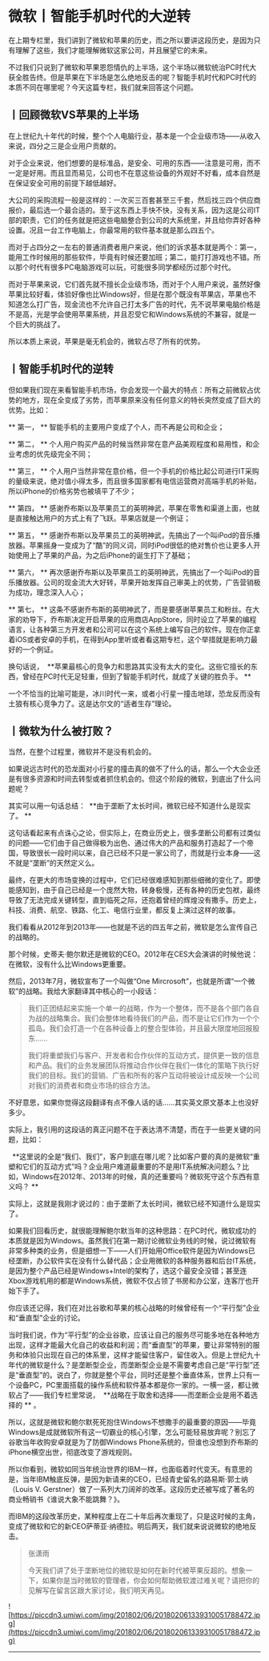 # 微软丨智能手机时代的大逆转

在上期专栏里，我们讲到了微软和苹果的历史，而之所以要讲这段历史，是因为只有理解了这些，我们才能理解微软这家公司，并且展望它的未来。

不过我们只说到了微软和苹果恩怨情仇的上半场，这个半场以微软统治PC时代大获全胜告终。但是苹果在下半场是怎么绝地反击的呢？智能手机时代和PC时代的本质不同在哪里呢？今天这篇专栏，我们就来回答这个问题。

## 丨回顾微软VS苹果的上半场

在上世纪九十年代的时候，整个个人电脑行业，基本是一个企业级市场——从收入来说，四分之三是企业用户贡献的。

对于企业来说，他们想要的是标准品，是安全、可用的东西——注意是可用，而不一定是好用。而且显而易见，公司也不在意这些设备的外观好不好看，成本自然是在保证安全可用的前提下越低越好。

大公司的采购流程一般是这样的：一次买三百套甚至三千套，然后找三四个供应商报价，最后选一个最合适的。至于这东西上手快不快，没有关系，因为这是公司IT部的职责，它们的任务就是把这些电脑整合到公司的大系统里，并且给你弄好各种设置。况且一台工作电脑上，你最常用的软件基本就是那么四五个。

而对于占四分之一左右的普通消费者用户来说，他们的诉求基本就是两个：第一，能用工作时候用的那些软件，毕竟有时候还要加班；第二，能打打游戏也不错。所以那个时代有很多PC电脑游戏可以玩，可能很多同学都经历过那个时代。

而对于苹果来说，它们首先就不擅长企业级市场，而对于个人用户来说，虽然好像苹果比较好看，体验好像也比Windows好，但是在那个既没有苹果店，苹果也不知道怎么打广告，现金流也不允许自己打太多广告的时代，先不说苹果电脑价格是不是高，光是学会使用苹果系统，并且忍受它和Windows系统的不兼容，就是一个巨大的挑战了。

所以本质上来说，苹果是毫无机会的，微软占尽了所有的优势。

## 丨智能手机时代的逆转

但如果我们现在来看智能手机市场，你会发现一个最大的特点：所有之前微软占优势的地方，现在全变成了劣势，而苹果原来没有任何意义的特长突然变成了巨大的优势。比如：

 ** 第一， ** 智能手机的主要用户变成了个人，而不再是公司和企业；

 ** 第二， ** 个人用户购买产品的时候当然非常在意产品美观程度和易用性，和企业考虑的优先级完全不同；

 ** 第三， ** 个人用户当然非常在意价格，但一个手机的价格比起公司进行IT采购的量级来说，绝对值小得太多，而且很多国家都有电信运营商对高端手机的补贴，所以iPhone的价格劣势也被填平了不少；

 ** 第四， ** 感谢乔布斯以及苹果员工的英明神武，苹果在零售和渠道上面，也就是直接触达用户的方式上有了飞跃。苹果店就是一个例证；

 ** 第五， ** 感谢乔布斯以及苹果员工的英明神武，先搞出了一个叫iPod的音乐播放器。苹果摇身一变成为了“酷”的同义词，同时iPod很低的绝对售价也让更多人开始使用上了苹果的产品，为之后iPhone的诞生打下了基础；

 ** 第六， ** 再次感谢乔布斯以及苹果员工的英明神武，先搞出了一个叫iPod的音乐播放器。公司的现金流大大好转，苹果开始发挥自己审美上的优势，广告营销极为成功，理念深入人心；

 ** 第七， ** 这条不感谢乔布斯的英明神武了，而是要感谢苹果员工和粉丝。在大家的劝导下，乔布斯决定开启苹果的应用商店AppStore，同时设立了苹果的编程语言，让各种第三方开发者和公司可以在这个系统上编写自己的软件。现在你正拿着iOS或者安卓的手机，在得到App里听或者看这期专栏，这个举措就是影响力最好的一个例证。

换句话说，  **苹果最核心的竞争力和思路其实没有太大的变化。这些它擅长的东西，曾经在PC时代无足轻重，但到了智能手机时代，就成了关键的胜负手。 **

一个不恰当的比喻可能是，冰川时代一来，或者小行星一撞击地球，恐龙反而没有土狼有核心竞争力了。这是达尔文的“适者生存”理论。

## 丨微软为什么被打败？

当然，在整个过程里，微软并不是没有机会的。

如果说远古时代的恐龙面对小行星的撞击真的做不了什么的话，那么一个大企业还是有很多资源和时间去转型或者抓住机会的。但这个阶段的微软，到底出了什么问题呢？

其实可以用一句话总结：  **由于垄断了太长时间，微软已经不知道什么是现实了。 **

这句话看起来有点诛心之论，但实际上，在商业历史上，很多垄断公司都有过类似的问题——它们由于自己做得极为出色、通过伟大的产品和服务打造起了一个帝国，导致很长一段时间以来，自己已经不只是一家公司了，而就是行业本身——这不就是“垄断”的天然定义么。

最终，在更大的市场变换的过程中，它们已经很难感知到那些细微的变化了。即使能感知到，由于自己已经是一个庞然大物，转身极慢，还有各种的历史包袱，最终导致了无法完成关键转型，直到临死之际，还抱着曾经的辉煌没有撒手。历史上，科技、消费、航空、铁路、化工、电信行业里，都反复上演过这样的故事。

我们看看从2012年到2013年——也就是不远的四五年之前，微软是怎么宣传自己的战略的。

那个时候，史蒂夫·鲍尔默还是微软的CEO。2012年在CES大会演讲的时候他说：在微软，没有什么比Windows更重要。

然后，2013年7月，微软宣布了一个叫做“One Mircrosoft”，也就是所谓“一个微软”的战略。我给大家翻译其中核心的一小段话：

> 我们正团结起来实施一个单一的战略，作为一个整体，而不是各个部门各自为战的战略集合。我们会整体地看待我们的产品，而不是让它们作为一个个孤岛。我们会打造一个在各种设备上的整合型体验，并且最大限度地回报股东……
> 
> 
> 
> 我们将重塑我们与客户、开发者和合作伙伴的互动方式，提供更一致的信息和产品。我们的业务发展团队将推动合作伙伴在我们一体化的策略下执行好我们的目标。我们的营销、广告和所有的客户互动将被设计成反映一个公司对我们的消费者和商业市场的综合方法。

不好意思，如果你觉得这段翻译有点不像人话的话……其实英文原文基本上也没好多少。

实际上，我引用的这段话的真正问题不在于表达清不清楚，而在于一些更关键的问题，比如：

  **这里说的全是“我们、我们”，客户到底在哪儿呢？比如客户要的真的是微软“重塑和它们的互动方式”吗？企业用户难道最重要的不是用IT系统解决问题么？比如，Windows在2012年、2013年的时候，真的还重要吗？微软死守这个东西有意义吗？ **

实际上，这就是我刚才说过的：由于垄断了太长时间，微软已经不知道什么是现实了。

如果我们回看历史，就很能理解鲍尔默当年的这种思路：在PC时代，微软成功的本质就是因为Windows。虽然我们在第一期讨论微软业务线的时候，说过微软有非常多种类的业务，但是细想一下——人们开始用Office软件是因为Windows已经垄断，办公软件实在没有什么替代品；企业用微软的各种服务器和后台IT系统，是因为整个产品已经是Windows+Intel的架构了，选这个最安全没错；甚至连Xbox游戏机用的都是Windows系统，微软不仅占领了书房和办公室，连客厅也开始下手了。

你应该还记得，我们在对比谷歌和苹果的核心战略的时候曾经有一个“平行型”企业和“垂直型”企业的讨论。

当时我们说，作为“平行型”的企业谷歌，应该让自己的服务尽可能多地在各种地方出现，这样才能最大化自己的收益和利润；而“垂直型”的苹果，要让非常特别的服务和体验只出现在自己的体系里，这样才能留住客户，留住收入。但是上世纪九十年代的微软是什么？是垄断型企业，而垄断型企业是不需要考虑自己是“平行型”还是“垂直型”的。说白了，你就是整个平台，同时还是整个垂直体系，世界上只有一个设备PC，PC里面搭载的操作系统和软件基本都是你一家的。一横一竖，都让微软占了——我们专栏里常说，  **战略在于取舍和选择——而垄断企业是用不着选择的 ** 。

所以，这就是微软和鲍尔默死死抱住Windows不想撒手的最重要的原因——毕竟Windows是成就微软所有这一切霸业的核心引擎，怎么可能轻易放弃呢？别忘了谷歌当年收购安卓就是为了防御Windows Phone系统的，但谁也没想到乔布斯的iPhone横空出世，彻底改变了游戏规则。

所以你看到，微软如同当年统治世界的IBM一样，也面临着时代变天。有意思的是，当年IBM触底反弹，是因为新请来的CEO，已经青史留名的路易斯·郭士纳（Louis V. Gerstner）做了一系列大刀阔斧的改革。这段历史还被写成了著名的商业畅销书《谁说大象不能跳舞？》。

而IBM的这段改革历史，某种程度上在二十年后再次重现了，只是这时候的主角，变成了微软和它的新CEO萨蒂亚·纳德拉。明后两天，我们就来说说微软的绝地反击。

> 张潇雨
> 
> 今天我们讲了处于垄断地位的微软是如何在新时代被苹果反超的。想象一下，如果你是当时微软的管理者，你会如何帮助微软渡过难关呢？请把你的见解写在留言区跟大家讨论，我们明天再见。

![https://piccdn3.umiwi.com/img/201802/06/201802061339310051788472.jpg](https://piccdn3.umiwi.com/img/201802/06/201802061339310051788472.jpg)

---
